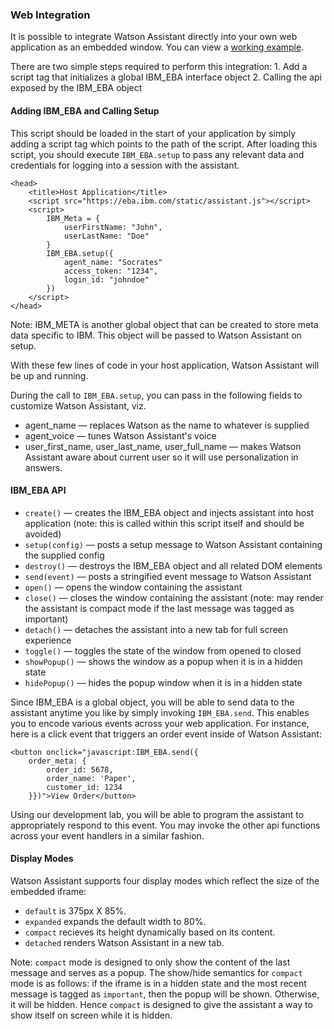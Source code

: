 ### Web Integration

It is possible to integrate Watson Assistant directly into your own web application as an embedded window. You can view a [working example](https://ibm-watson-embedded-business-assistant.github.io/eba-example-agents/docs/integration/index.html).

There are two simple steps required to perform this integration:
    1. Add a script tag that initializes a global IBM_EBA interface object
    2. Calling the api exposed by the IBM_EBA object

#### Adding IBM_EBA and Calling Setup

This script should be loaded in the start of your application by simply adding a script tag which points to the path of the script. After loading this script, you should execute `IBM_EBA.setup` to pass any relevant data and credentials for logging into a session with the assistant. 

```
<head>
    <title>Host Application</title>
    <script src="https://eba.ibm.com/static/assistant.js"></script>
    <script>
        IBM_Meta = {
            userFirstName: "John",
            userLastName: "Doe"
        }
        IBM_EBA.setup({
            agent_name: "Socrates"
            access_token: "1234",
            login_id: "johndoe"
        })
    </script>
</head>
```
Note: IBM_META is another global object that can be created to store meta data specific to IBM. This object will be passed to Watson Assistant on setup.

With these few lines of code in your host application, Watson Assistant will be up and running.

During the call to `IBM_EBA.setup`, you can pass in the following fields to customize Watson Assistant, viz. 

* agent_name –– replaces Watson as the name to whatever is supplied
* agent_voice –– tunes Watson Assistant's voice
* user_first_name, user_last_name, user_full_name –– makes Watson Assistant aware about current user so it will use personalization in answers.

#### IBM_EBA API

* `create()`      –– creates the IBM_EBA object and injects assistant into host application (note: this is called within this script itself and should be avoided)
* `setup(config)` –– posts a setup message to Watson Assistant containing the supplied config
* `destroy()`     –– destroys the IBM_EBA object and all related DOM elements
* `send(event)`   –– posts a stringified event message to Watson Assistant
* `open()`        –– opens the window containing the assistant
* `close()`       –– closes the window containing the assistant (note: may render the assistant is compact mode if the last message was tagged as important)
* `detach()`      –– detaches the assistant into a new tab for full screen experience
* `toggle()`      –– toggles the state of the window from opened to closed
* `showPopup()`   –– shows the window as a popup when it is in a hidden state
* `hidePopup()`   –– hides the popup window when it is in a hidden state


Since IBM_EBA is a global object, you will be able to send data to the assistant anytime you like by simply invoking `IBM_EBA.send`. This enables you to encode various events across your web application. For instance, here is a click event that triggers an order event inside of Watson Assistant:

```
<button onclick="javascript:IBM_EBA.send({
    order_meta: {
        order_id: 5678,
        order_name: 'Paper',
        customer_id: 1234
    }})">View Order</button>
```

Using our development lab, you will be able to program the assistant to appropriately respond to this event. You may invoke the other api functions across your event handlers in a similar fashion.

#### Display Modes

Watson Assistant supports four display modes which reflect the size of the embedded iframe: 

* `default` is 375px X 85%.
* `expanded` expands the default width to 80%.
* `compact` recieves its height dynamically based on its content.
* `detached` renders Watson Assistant in a new tab.

Note: `compact` mode is designed to only show the content of the last message and serves as a popup. The show/hide semantics for `compact` mode is as follows: if the iframe is in a hidden state and the most recent message is tagged as `important`, then the popup will be shown. Otherwise, it will be hidden. Hence `compact` is designed to give the assistant a way to show itself on screen while it is hidden.

